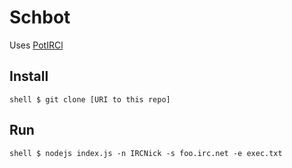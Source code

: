 Schbot
=============

Uses [PotIRCl](https://github.com/potasmic/PotIRCl)

## Install
``shell
$ git clone [URI to this repo]
``

## Run
``shell
$ nodejs index.js -n IRCNick -s foo.irc.net -e exec.txt
``
